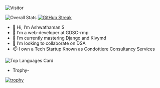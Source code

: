 ![Visitor](https://visitor-badge.laobi.icu/badge?page_id=Ashwaaahere.Ashwaaahere)

![Overall Stats](https://github-readme-stats.vercel.app/api?username=Ashwaaahere&count_private=true&show_icons=true&hide=contribs) [![GitHub Streak](https://github-readme-streak-stats.herokuapp.com/?user=Ashwaaahere)](https://git.io/streak-stats)


- 👋 Hi, I’m Ashwathaman S
- 👀 I’m a web-developer at GDSC-rmp
- 🌱 I’m currently mastering Django and Kivymd
- 💞️ I’m looking to collaborate on DSA
- 📫 I own a Tech Startup Known as Condottiere Consultancy Services

![Top Languages Card](https://github-readme-stats.vercel.app/api/top-langs/?username=Ashwaaahere)

- Trophy-

[![trophy](https://github-profile-trophy.vercel.app/?username=Ashwaaahere)](https://github.com/ryo-ma/github-profile-trophy)
